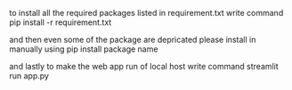 to install all the required packages 
listed in requirement.txt 
write command pip install -r requirement.txt

and then even some of the package are depricated please install in manually using pip install package name

and lastly to make the web app run of local host write command 
streamlit run app.py
